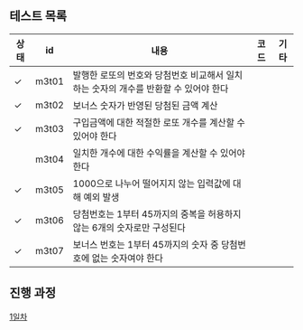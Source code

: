 ## 테스트 목록

| 상태  | id                                        | 내용                                              | 코드                                                                                                                                                        |기타|
|-----|-------------------------------------------|-------------------------------------------------|-----------------------------------------------------------------------------------------------------------------------------------------------------------|---|
| ✓   | m3t01 | 발행한 로또의 번호와 당첨번호 비교해서 일치하는 숫자의 개수를 반환할 수 있어야 한다 | []()||
| ✓   | m3t02 | 보너스 숫자가 반영된 당첨된 금액 계산                           | []()||
| ✓   | m3t03 | 구입금액에 대한 적절한 로또 개수를 계산할 수 있어야 한다                | []()||
|     | m3t04 | 일치한 개수에 대한 수익률을 계산할 수 있어야 한다                    | []()  ||
| ✓   | m3t05 | 1000으로 나누어 떨어지지 않는 입력값에 대해 예외 발생                | []()  ||
| ✓   | m3t06 | 당첨번호는 1부터 45까지의 중복을 허용하지 않는 6개의 숫자로만 구성된다       | []()  ||
| ✓   | m3t07 | 보너스 번호는 1부터 45까지의 숫자 중 당첨번호에 없는 숫자여야 한다         | []()  ||

## 진행 과정
[1일차](https://mingeun2154.github.io/wooteco/3rd-mission-1/)